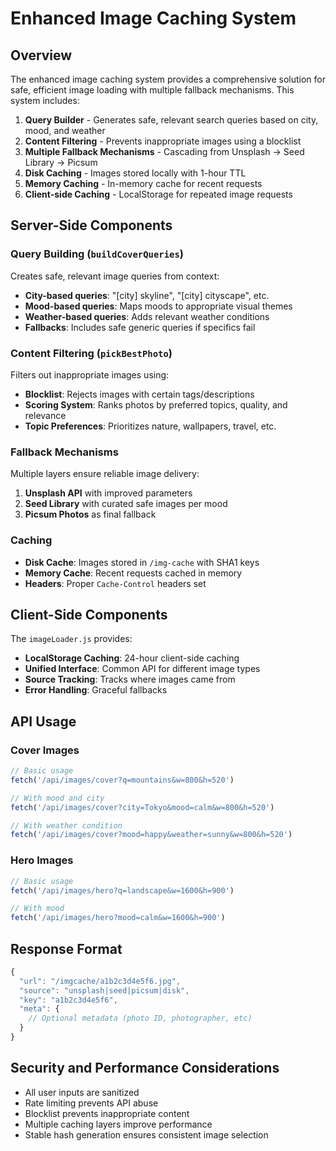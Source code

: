 # Enhanced Image Caching System

## Overview

The enhanced image caching system provides a comprehensive solution for safe, efficient image loading with multiple fallback mechanisms. This system includes:

1. **Query Builder** - Generates safe, relevant search queries based on city, mood, and weather
2. **Content Filtering** - Prevents inappropriate images using a blocklist
3. **Multiple Fallback Mechanisms** - Cascading from Unsplash → Seed Library → Picsum
4. **Disk Caching** - Images stored locally with 1-hour TTL
5. **Memory Caching** - In-memory cache for recent requests
6. **Client-side Caching** - LocalStorage for repeated image requests

## Server-Side Components

### Query Building (`buildCoverQueries`)

Creates safe, relevant image queries from context:

- **City-based queries**: "[city] skyline", "[city] cityscape", etc.
- **Mood-based queries**: Maps moods to appropriate visual themes
- **Weather-based queries**: Adds relevant weather conditions
- **Fallbacks**: Includes safe generic queries if specifics fail

### Content Filtering (`pickBestPhoto`)

Filters out inappropriate images using:

- **Blocklist**: Rejects images with certain tags/descriptions
- **Scoring System**: Ranks photos by preferred topics, quality, and relevance
- **Topic Preferences**: Prioritizes nature, wallpapers, travel, etc.

### Fallback Mechanisms

Multiple layers ensure reliable image delivery:

1. **Unsplash API** with improved parameters
2. **Seed Library** with curated safe images per mood
3. **Picsum Photos** as final fallback

### Caching

- **Disk Cache**: Images stored in `/img-cache` with SHA1 keys
- **Memory Cache**: Recent requests cached in memory
- **Headers**: Proper `Cache-Control` headers set

## Client-Side Components

The `imageLoader.js` provides:

- **LocalStorage Caching**: 24-hour client-side caching
- **Unified Interface**: Common API for different image types
- **Source Tracking**: Tracks where images came from
- **Error Handling**: Graceful fallbacks

## API Usage

### Cover Images

```javascript
// Basic usage
fetch('/api/images/cover?q=mountains&w=800&h=520')

// With mood and city
fetch('/api/images/cover?city=Tokyo&mood=calm&w=800&h=520')

// With weather condition
fetch('/api/images/cover?mood=happy&weather=sunny&w=800&h=520')
```

### Hero Images

```javascript
// Basic usage
fetch('/api/images/hero?q=landscape&w=1600&h=900')

// With mood
fetch('/api/images/hero?mood=calm&w=1600&h=900')
```

## Response Format

```javascript
{
  "url": "/imgcache/a1b2c3d4e5f6.jpg",
  "source": "unsplash|seed|picsum|disk",
  "key": "a1b2c3d4e5f6",
  "meta": {
    // Optional metadata (photo ID, photographer, etc)
  }
}
```

## Security and Performance Considerations

- All user inputs are sanitized
- Rate limiting prevents API abuse
- Blocklist prevents inappropriate content
- Multiple caching layers improve performance
- Stable hash generation ensures consistent image selection